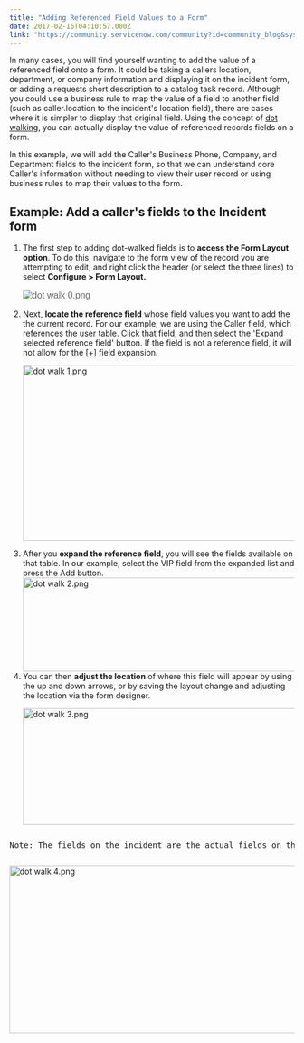 ```yaml
---
title: "Adding Referenced Field Values to a Form"
date: 2017-02-16T04:10:57.000Z
link: "https://community.servicenow.com/community?id=community_blog&sys_id=51cc2265dbd0dbc01dcaf3231f96195c"
---
```

<p>In many cases, you will find yourself wanting to add the value of a referenced field onto a form. It could be taking a callers location, department, or company information and displaying it on the incident form, or adding a requests short description to a catalog task record. Although you could use a business rule to map the value of a field to another field (such as caller.location to the incident's location field), there are cases where it is simpler to display that original field. Using the concept of <a title="ocs.servicenow.com/bundle/istanbul-servicenow-platform/page/use/navigation/concept/c_DotWalking.html" href="https://docs.servicenow.com/bundle/istanbul-servicenow-platform/page/use/navigation/concept/c_DotWalking.html">dot walking</a>, you can actually display the value of referenced records fields on a form.</p><p></p><p>In this example, we will add the Caller's Business Phone, Company, and Department fields to the incident form, so that we can understand core Caller's information without needing to view their user record or using business rules to map their values to the form.</p><p></p><h2>Example: Add a caller's fields to the Incident form</h2><ol><li>The first step to adding dot-walked fields is to <strong>access the Form Layout option</strong>. To do this, navigate to the form view of the record you are attempting to edit, and right click the header (or select the three lines) to select <strong>Configure &gt; Form Layout.</strong><p style="margin-bottom: 15px; color: #666666; font-family: 'Source Sans Pro', Helvetica, Arial, sans-serif; font-size: 16px;"><img   alt="dot walk 0.png" class="image-12 jive-image" src="9558458adb1413043eb27a9e0f961956.iix" style="width: auto; height: auto; display: block; margin-left: auto; margin-right: auto;"/></p></li><li>Next, <strong>locate the reference field</strong> whose field values you want to add the the current record. For our example, we are using the Caller field, which references the user table. Click that field, and then select the 'Expand selected reference field' button. If the field is not a reference field, it will not allow for the [+] field expansion.<p><img   alt="dot walk 1.png" class="image-11 jive-image" src="a2536f75db9093049c9ffb651f9619ed.iix" style="width: 620px; height: 311px; display: block; margin-left: auto; margin-right: auto;"/></p></li><li>After you <strong>expand the reference field</strong>, you will see the fields available on that table. In our example, select the VIP field from the expanded list and press the Add button.<br/><img   alt="dot walk 2.png" class="image-10 jive-image" src="fa26440edb1c5fc03eb27a9e0f96196b.iix" style="width: 620px; height: 166px; display: block; margin-left: auto; margin-right: auto;"/></li><li>You can then <strong>adjust the location</strong> of where this field will appear by using the up and down arrows, or by saving the layout change and adjusting the location via the form designer.<p><img   alt="dot walk 3.png" class="image-9 jive-image" src="8f262cc6db109304b322f4621f9619e2.iix" style="width: 620px; height: 206px; display: block; margin-left: auto; margin-right: auto;"/></p></li></ol><p></p><pre __default_attr="info" __jive_macro_name="alert" alert="info" class="jive_text_macro jive_macro_alert" data-renderedposition="1394.796875_8_1192_43"><p>Note: The fields on the incident are the actual fields on the user record, meaning changes to these fields on the incident form would change the actual user record.</p></pre><p><img   alt="dot walk 4.png" class="image-8 jive-image" src="16774146db1413043eb27a9e0f961965.iix" style="width: 620px; height: 297px; display: block; margin-left: auto; margin-right: auto;"/></p>
